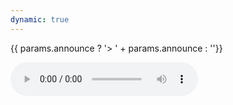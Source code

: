 ```yaml
---
dynamic: true
---
```


<script setup>
import { useData } from 'vitepress'
const { params, frontmatter } = useData()
</script>

<youtube-embed v-if="frontmatter.youtube_video" :video="frontmatter.youtube_video"></youtube-embed>

{{ params.announce ? '> ' + params.announce : ''}}

 <audio controls v-if="frontmatter.audio">
  <source :src="`https://db.chromatone.center/assets/${frontmatter.audio}`" type="audio/mpeg">
Your browser does not support the audio element.
</audio>

<!-- @content -->

<!-- <pre class="text-xs">{{ frontmatter }}</pre> -->

<youtube-embed v-if="frontmatter.live_stream" :video="frontmatter.live_stream"></youtube-embed>
